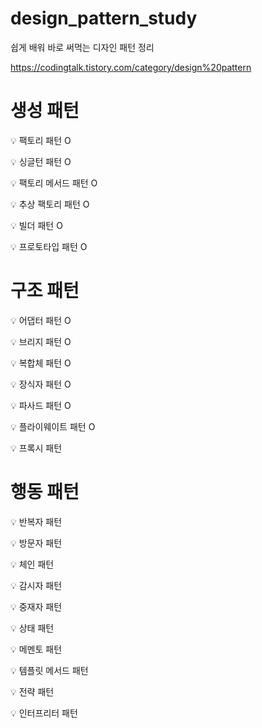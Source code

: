 # design_pattern_study
쉽게 배워 바로 써먹는 디자인 패턴 정리

https://codingtalk.tistory.com/category/design%20pattern

# 생성 패턴    
💡 팩토리 패턴 O

💡 싱글턴 패턴  O 

💡 팩토리 메서드 패턴 O

💡 추상 팩토리 패턴 O 

💡 빌더 패턴 O

💡 프로토타입 패턴 O   

# 구조 패턴
💡 어댑터 패턴   O 

💡 브리지 패턴   O

💡 복합체 패턴   O   

💡 장식자 패턴   O  

💡 파사드 패턴   O  

💡 플라이웨이트 패턴   O  

💡 프록시 패턴   

# 행동 패턴   
💡 반복자 패턴   

💡 방문자 패턴    

💡 체인 패턴       

💡 감시자 패턴     

💡 중재자 패턴     

💡 상태 패턴       

💡 메멘토 패턴       

💡 템플릿 메서드 패턴    

💡 전략 패턴    

💡 인터프리터 패턴   
